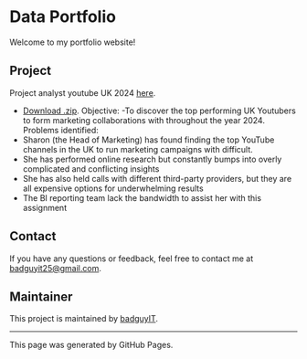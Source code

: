 # Data Portfolio

Welcome to my portfolio website! 

## Project 

Project analyst youtube UK 2024 [here](https://github.com/badguyIT/youtuber_uk).
- [Download .zip](https://github.com/badguyIT/youtuber_uk/archive/refs/heads/main.zip).
Objective:
-To discover the top performing UK Youtubers to form marketing collaborations with throughout the year 2024.
Problems identified:
- Sharon (the Head of Marketing) has found finding the top YouTube channels in the UK to run marketing campaigns with difficult.
- She has performed online research but constantly bumps into overly complicated and conflicting insights
-	She has also held calls with different third-party providers, but they are all expensive options for underwhelming results
-	The BI reporting team lack the bandwidth to assist her with this assignment



## Contact

If you have any questions or feedback, feel free to contact me at [badguyit25@gmail.com](mailto:badguyit25@gmail.com).

## Maintainer

This project is maintained by [badguyIT](https://github.com/badguyIT).

---

This page was generated by GitHub Pages.
